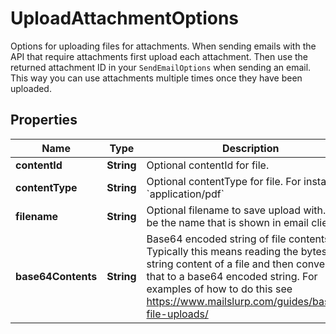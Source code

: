 

# UploadAttachmentOptions

Options for uploading files for attachments. When sending emails with the API that require attachments first upload each attachment. Then use the returned attachment ID in your `SendEmailOptions` when sending an email. This way you can use attachments multiple times once they have been uploaded.

## Properties

| Name | Type | Description | Notes |
|------------ | ------------- | ------------- | -------------|
|**contentId** | **String** | Optional contentId for file. |  [optional] |
|**contentType** | **String** | Optional contentType for file. For instance &#x60;application/pdf&#x60; |  [optional] |
|**filename** | **String** | Optional filename to save upload with. Will be the name that is shown in email clients |  [optional] |
|**base64Contents** | **String** | Base64 encoded string of file contents. Typically this means reading the bytes or string content of a file and then converting that to a base64 encoded string. For examples of how to do this see https://www.mailslurp.com/guides/base64-file-uploads/ |  |



